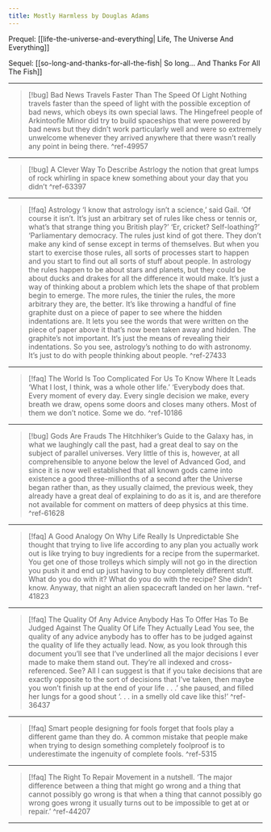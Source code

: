 ```yaml
---
title: Mostly Harmless by Douglas Adams
---
```


Prequel: [[life-the-universe-and-everything| Life, The Universe And Everything]]

Sequel: [[so-long-and-thanks-for-all-the-fish| So long... And Thanks For All The Fish]]

---

> [!bug] Bad News Travels Faster Than The Speed Of Light
> Nothing travels faster than the speed of light with the possible exception of bad news, which obeys its own special laws. The Hingefreel people of Arkintoofle Minor did try to build spaceships that were powered by bad news but they didn’t work particularly well and were so extremely unwelcome whenever they arrived anywhere that there wasn’t really any point in being there. ^ref-49957

---

> [!bug] A Clever Way To Describe Astrlogy
> the notion that great lumps of rock whirling in space knew something about your day that you didn’t ^ref-63397

---

> [!faq] Astrology
> ‘I know that astrology isn’t a science,’ said Gail. ‘Of course it isn’t. It’s just an arbitrary set of rules like chess or tennis or, what’s that strange thing you British play?’
> ‘Er, cricket? Self-loathing?’
> ‘Parliamentary democracy. The rules just kind of got there. They don’t make any kind of sense except in terms of themselves. But when you start to exercise those rules, all sorts of processes start to happen and you start to find out all sorts of stuff about people. In astrology the rules happen to be about stars and planets, but they could be about ducks and drakes for all the difference it would make. It’s just a way of thinking about a problem which lets the shape of that problem begin to emerge. The more rules, the tinier the rules, the more arbitrary they are, the better. It’s like throwing a handful of fine graphite dust on a piece of paper to see where the hidden indentations are. It lets you see the words that were written on the piece of paper above it that’s now been taken away and hidden. The graphite’s not important. It’s just the means of revealing their indentations. So you see, astrology’s nothing to do with astronomy. It’s just to do with people thinking about people. ^ref-27433

---

> [!faq] The World Is Too Complicated For Us To Know Where It Leads
> ‘What I lost, I think, was a whole other life.’ ‘Everybody does that. Every moment of every day. Every single decision we make, every breath we draw, opens some doors and closes many others. Most of them we don’t notice. Some we do. ^ref-10186

---

> [!bug] Gods Are Frauds
> The Hitchhiker’s Guide to the Galaxy has, in what we laughingly call the past, had a great deal to say on the subject of parallel universes. Very little of this is, however, at all comprehensible to anyone below the level of Advanced God, and since it is now well established that all known gods came into existence a good three-millionths of a second after the Universe began rather than, as they usually claimed, the previous week, they already have a great deal of explaining to do as it is, and are therefore not available for comment on matters of deep physics at this time. ^ref-61628

---

> [!faq] A Good Analogy On Why Life Really Is Unpredictable
> She thought that trying to live life according to any plan you actually work out is like trying to buy ingredients for a recipe from the supermarket. You get one of those trolleys which simply will not go in the direction you push it and end up just having to buy completely different stuff. What do you do with it? What do you do with the recipe? She didn’t know. Anyway, that night an alien spacecraft landed on her lawn. ^ref-41823

---

> [!faq] The Quality Of Any Advice Anybody Has To Offer Has To Be Judged Against The Quality Of Life They Actually Lead
> You see, the quality of any advice anybody has to offer has to be judged against the quality of life they actually lead. Now, as you look through this document you’ll see that I’ve underlined all the major decisions I ever made to make them stand out. They’re all indexed and cross-referenced. See? All I can suggest is that if you take decisions that are exactly opposite to the sort of decisions that I’ve taken, then maybe you won’t finish up at the end of your life . . .’ she paused, and filled her lungs for a good shout ‘. . . in a smelly old cave like this!’ ^ref-36437

---

> [!faq] Smart people designing for fools forget that fools play a different game than they do.
> A common mistake that people make when trying to design something completely foolproof is to underestimate the ingenuity of complete fools. ^ref-5315

---

> [!faq] The Right To Repair Movement in a nutshell.
> ‘The major difference between a thing that might go wrong and a thing that cannot possibly go wrong is that when a thing that cannot possibly go wrong goes wrong it usually turns out to be impossible to get at or repair.’ ^ref-44207

---
